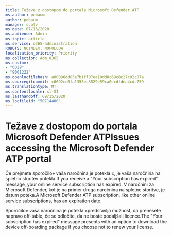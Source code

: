 ```yaml
---
title: Težave z dostopom do portala Microsoft Defender ATP
ms.author: pebaum
author: pebaum
manager: scotv
ms.date: 07/16/2020
ms.audience: Admin
ms.topic: article
ms.service: o365-administration
ROBOTS: NOINDEX, NOFOLLOW
localization_priority: Priority
ms.collection: Adm_O365
ms.custom:
- "6029"
- "9001222"
ms.openlocfilehash: a00096dd85e7b1ff87ea10dd8c69c8c27c02c07a
ms.sourcegitcommit: c6692ce0fa1358ec3529e59ca0ecdfdea4cdc759
ms.translationtype: MT
ms.contentlocale: sl-SI
ms.lasthandoff: 09/15/2020
ms.locfileid: "50714400"
---
```

# <a name="issues-accessing-the-microsoft-defender-atp-portal"></a><span data-ttu-id="1c868-102">Težave z dostopom do portala Microsoft Defender ATP</span><span class="sxs-lookup"><span data-stu-id="1c868-102">Issues accessing the Microsoft Defender ATP portal</span></span>

<span data-ttu-id="1c868-103">Če prejmete sporočilo» vaša naročnina je potekla «, je vaša naročnina na spletno storitev potekla.</span><span class="sxs-lookup"><span data-stu-id="1c868-103">If you receive a "Your subscription has expired" message, your online service subscription has expired.</span></span> <span data-ttu-id="1c868-104">V naročnini za Microsoft Defender, kot je na primer druga naročnina na spletne storitve, je datum poteka.</span><span class="sxs-lookup"><span data-stu-id="1c868-104">A Microsoft Defender ATP subscription, like other online service subscriptions, has an expiration date.</span></span>

<span data-ttu-id="1c868-105">Sporočilo» vaša naročnina je potekla «predstavlja možnost, da prenesete napravo off-table, če se odločite, da ne boste podaljšali licence.</span><span class="sxs-lookup"><span data-stu-id="1c868-105">The "Your subscription has expired" message presents with an option to download the device off-boarding package if you choose not to renew your license.</span></span>